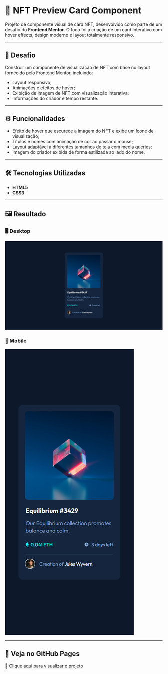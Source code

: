 # 💎 NFT Preview Card Component

Projeto de componente visual de card NFT, desenvolvido como parte de um desafio do **Frontend Mentor**. O foco foi a criação de um card interativo com hover effects, design moderno e layout totalmente responsivo.

---

## 📌 Desafio

Construir um componente de visualização de NFT com base no layout fornecido pelo Frontend Mentor, incluindo:

- Layout responsivo;
- Animações e efeitos de hover;
- Exibição de imagem de NFT com visualização interativa;
- Informações do criador e tempo restante.

---

## ⚙️ Funcionalidades

- Efeito de hover que escurece a imagem do NFT e exibe um ícone de visualização;
- Títulos e nomes com animação de cor ao passar o mouse;
- Layout adaptável a diferentes tamanhos de tela com media queries;
- Imagem do criador exibida de forma estilizada ao lado do nome.

---

## 🛠️ Tecnologias Utilizadas

- **HTML5**
- **CSS3**

---

## 🖼️ Resultado

### 🖥️ Desktop

<img src="./resultados/Monitor-Full-HD-(padrao)-1920x1080.png" alt="Preview do projeto no desktop" />

### 📱 Mobile

<img src="./resultados/Galaxy-S21-412x915.png" alt="Preview do projeto no mobile" />

---

## 🔗 Veja no GitHub Pages

🔗 [Clique aqui para visualizar o projeto](https://inocenciooo.github.io/nft-preview-card/)

